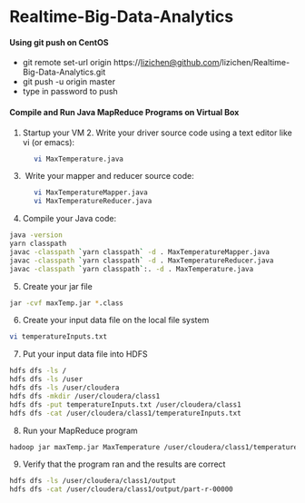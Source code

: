 # Realtime-Big-Data-Analytics

#### Using git push on CentOS
- git remote set-url origin https://lizichen@github.com/lizichen/Realtime-Big-Data-Analytics.git
- git push -u origin master
- type in password to push

#### Compile and Run Java MapReduce Programs on Virtual Box
1. Startup your VM
2. Write your driver source code using a text editor like vi (or emacs):
  
  ```bash
        vi MaxTemperature.java
  ```
3.  Write your mapper and reducer source code:
  
  ```bash
        vi MaxTemperatureMapper.java
        vi MaxTemperatureReducer.java
  ```
4. Compile your Java code:
  
  ```bash
  java -version
  yarn classpath
  javac -classpath `yarn classpath` -d . MaxTemperatureMapper.java
  javac -classpath `yarn classpath` -d . MaxTemperatureReducer.java
  javac -classpath `yarn classpath`:. -d . MaxTemperature.java
  ```
5. Create your jar file
  
  ```bash
  jar -cvf maxTemp.jar *.class
  ```
6. Create your input data file on the local file system
  
  ```bash
  vi temperatureInputs.txt
  ```
7. Put your input data file into HDFS
  
  ```bash
  hdfs dfs -ls /
  hdfs dfs -ls /user
  hdfs dfs -ls /user/cloudera
  hdfs dfs -mkdir /user/cloudera/class1
  hdfs dfs -put temperatureInputs.txt /user/cloudera/class1
  hdfs dfs -cat /user/cloudera/class1/temperatureInputs.txt
  ```
8. Run your MapReduce program

  ```bash
  hadoop jar maxTemp.jar MaxTemperature /user/cloudera/class1/temperatureInputs.txt /user/cloudera/class1/output
  ```
9. Verify that the program ran and the results are correct
  
  ```bash
  hdfs dfs -ls /user/cloudera/class1/output
  hdfs dfs -cat /user/cloudera/class1/output/part-r-00000
  ```
